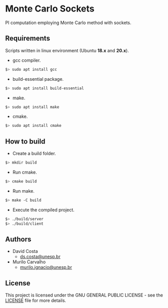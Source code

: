 # Monte Carlo Sockets

PI computation employing Monte Carlo method with sockets.

## Requirements

Scripts written in linux environment (Ubuntu **18.x** and **20.x**).

- gcc compiler.
```bash
$> sudo apt install gcc 
```
- build-essential package.
```bash
$> sudo apt install build-essential 
```
- make.
```bash
$> sudo apt install make 
```
- cmake.
```bash
$> sudo apt install cmake 
```

## How to build

- Create a build folder.
```bash
$> mkdir build
```
- Run cmake.
```bash
$> cmake build
```
- Run make.
```bash
$> make -C build
```
- Execute the compiled project.
```bash
$> ./build/server
$> ./build/client 
```

## Authors
- David Costa
    - [ds.costa@unesp.br](mailto:ds.costa@unesp.br)
- Murilo Carvalho 
    - [murilo.ignacio@unesp.br](mailto:murilo.ignacio@unesp.br)

## License
This project is licensed under the GNU GENERAL PUBLIC LICENSE - see the [LICENSE](LICENSE) file for more details.